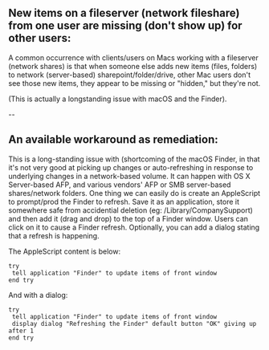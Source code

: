 ## New items on a fileserver (network fileshare) from one user are missing (don't show up) for other users:

A common occurrence with clients/users on Macs working with a fileserver (network shares)
is that when someone else adds new items (files, folders) to network (server-based) sharepoint/folder/drive, 
other Mac users don't see those new items, they appear to be missing or "hidden," but they're not.

(This is actually a longstanding issue with macOS and the Finder).

--

## An available workaround as remediation:

This is a long-standing issue with (shortcoming of the macOS Finder, in that it's not very good at picking up changes or auto-refreshing in response to underlying changes in a network-based volume. It can happen with OS X Server-based AFP, and various vendors' AFP or SMB server-based shares/network folders.
One thing we can easily do is create an AppleScript to prompt/prod the Finder to refresh. 
Save it as an application, store it somewhere safe from accidential deletion (eg: /Library/CompanySupport) and then add it (drag and drop) to the top of a Finder window. Users can click on it to cause a Finder refresh.
Optionally, you can add a dialog stating that a refresh is happening.

The AppleScript content is below:

```applescript
try
 tell application "Finder" to update items of front window
end try
```

And with a dialog:

```applescript
try
 tell application "Finder" to update items of front window
 display dialog "Refreshing the Finder" default button "OK" giving up after 1
end try
```

